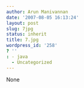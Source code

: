 ```yaml
---
author: Arun Manivannan
date: '2007-08-05 16:13:24'
layout: post
slug: 7jpg
status: inherit
title: 7.jpg
wordpress_id: '258'
? ''
: - java
  - Uncategorized
---
```


None

